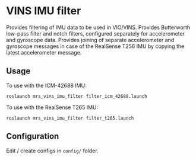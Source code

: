
# VINS IMU filter

Provides filtering of IMU data to be used in VIO/VINS. Provides Butterworth low-pass filter and notch filters, configured separately for accelerometer and gyroscope data. Provides joining of separate accelerometer and gyroscope messages in case of the RealSense T256 IMU by copying the latest accelerometer message.

## Usage

To use with the ICM-42688 IMU:
```
roslaunch mrs_vins_imu_filter filter_icm_42688.launch
```

To use with the RealSense T265 IMU:
```
roslaunch mrs_vins_imu_filter filter_t265.launch
```

## Configuration
Edit / create configs in `config/` folder.

